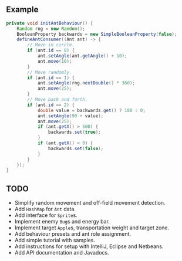 ## Example

~~~java
private void initAntBehaviour() {
    Random rng = new Random();
    BooleanProperty backwards = new SimpleBooleanProperty(false);
    defineAntConsumer((Ant ant) -> {
        // Move in circle.
        if (ant.id == 0) {
            ant.setAngle(ant.getAngle() + 10);
            ant.move(10);
        }
        // Move randomly.
        if (ant.id == 1) {
            ant.setAngle(rng.nextDouble() * 360);
            ant.move(25);
        }
        // Move back and forth.
        if (ant.id == 2) {
            double value = backwards.get() ? 180 : 0;
            ant.setAngle(90 + value);
            ant.move(25);
            if (ant.getX() > 500) {
                backwards.set(true);
            }
            if (ant.getX() < 0) {
                backwards.set(false);
            }
        }
    });
}
~~~

## TODO

- Simplify random movement and off-field movement detection.
- Add `HashMap` for `Ant` data.
- Add interface for `Sprite`s.
- Implement enemy `Bug`s and energy bar.
- Implement target `Apple`s, transportation weight and target zone.
- Add behaviour presets and ant role assignment.
- Add simple tutorial with samples.
- Add instructions for setup with IntelliJ, Eclipse and Netbeans.
- Add API documentation and Javadocs.
